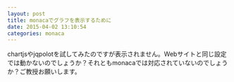 ```yaml
---
layout: post
title: monacaでグラフを表示するために
date: 2015-04-02 13:10:54
categories: monaca
---
```

<!-- {% raw %} -->
<p>chartjsやjqpolotを試してみたのですが表示されません。Webサイトと同じ設定では動かないのでしょうか？それともmonacaでは対応されていないのでしょうか？ご教授お願いします。</p>
<!-- {% endraw %} -->
